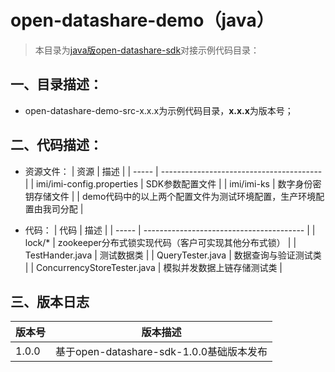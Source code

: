 # open-datashare-demo（java）

> 本目录为[java版open-datashare-sdk](https://github.com/imiapp/data-share/tree/master/sdk)对接示例代码目录：

## 一、目录描述：

- open-datashare-demo-src-x.x.x为示例代码目录，**x.x.x**为版本号；

## 二、代码描述：

- 资源文件：
  | 资源   | 描述                                     |
  | ----- | ---------------------------------------- |
  | imi/imi-config.properties | SDK参数配置文件 |
  | imi/imi-ks | 数字身份密钥存储文件 |
  | demo代码中的以上两个配置文件为测试环境配置，生产环境配置由我司分配 |

- 代码：
  | 代码   | 描述                                     |
  | ----- | ---------------------------------------- |
  | lock/* | zookeeper分布式锁实现代码（客户可实现其他分布式锁） |
  | TestHander.java | 测试数据类 |
  | QueryTester.java | 数据查询与验证测试类 |
  | ConcurrencyStoreTester.java | 模拟并发数据上链存储测试类 |

## 三、版本日志

  | 版本号   | 版本描述                                     |
  | ----- | ---------------------------------------- |
  | 1.0.0 | 基于open-datashare-sdk-1.0.0基础版本发布 |

